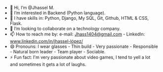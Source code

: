 - 👋 Hi, I’m @Jhassel M.
- 👀 I’m interested in Backend (Python language).
- 🌱 I have skills in: Python, Django, My SQL, Git, Github, HTML & CSS, Flask.
- 💞️ I’m looking to collaborate on a technology company.
- 📫 How to reach me by: e-mail: Jhass1404@gmail.com - LinkedIn: www.linkedin.com/in/jhassel-lópez/
- 😄 Pronouns: I wear glasses - Thin build - Very passionate - Responsible - Natural born leader - Team player - Sociable.
- ⚡ Fun fact: I'm very passionate about video games, I tend to yell a lot and sometimes it gets a lot of laughs. 

<!---
JhasselM/JhasselM is a ✨ special ✨ repository because its `README.md` (this file) appears on your GitHub profile.
You can click the Preview link to take a look at your changes.
--->
